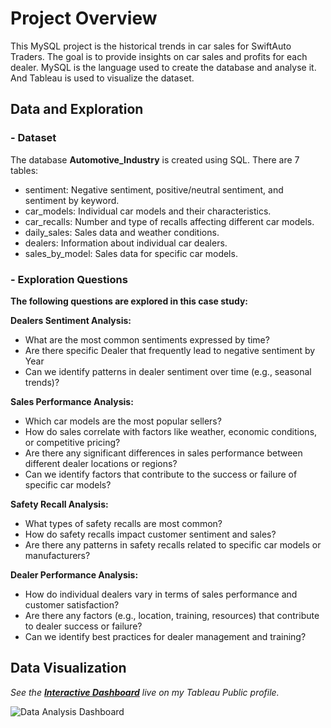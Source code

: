 # Project Overview
This MySQL project is the historical trends in car sales for SwiftAuto Traders. The goal is to provide insights on car sales and profits for each dealer. MySQL is the language used to create the database and analyse it. And Tableau is used to visualize the dataset.
## Data and Exploration
### - Dataset <br />
The database **Automotive_Industry** is created using SQL.
There are 7 tables:
- sentiment: Negative sentiment, positive/neutral sentiment, and sentiment by keyword.
- car_models: Individual car models and their characteristics.
- car_recalls: Number and type of recalls affecting different car models.
- daily_sales: Sales data and weather conditions.
- dealers: Information about individual car dealers.
- sales_by_model: Sales data for specific car models.
### - Exploration Questions <br />
**The following questions are explored in this case study:**

**Dealers Sentiment Analysis:**

- What are the most common sentiments expressed by time?
- Are there specific Dealer that frequently lead to negative sentiment by Year
- Can we identify patterns in dealer sentiment over time (e.g., seasonal trends)?


**Sales Performance Analysis:**

- Which car models are the most popular sellers?
- How do sales correlate with factors like weather, economic conditions, or competitive pricing?
- Are there any significant differences in sales performance between different dealer locations or regions?
- Can we identify factors that contribute to the success or failure of specific car models?

**Safety Recall Analysis:**

- What types of safety recalls are most common?
- How do safety recalls impact customer sentiment and sales?
- Are there any patterns in safety recalls related to specific car models or manufacturers?

**Dealer Performance Analysis:**

- How do individual dealers vary in terms of sales performance and customer satisfaction?
- Are there any factors (e.g., location, training, resources) that contribute to dealer success or failure?
- Can we identify best practices for dealer management and training?

## Data Visualization 
*See the **[Interactive Dashboard](https://)** live on my Tableau Public profile.*  


![Data Analysis Dashboard](.png)
